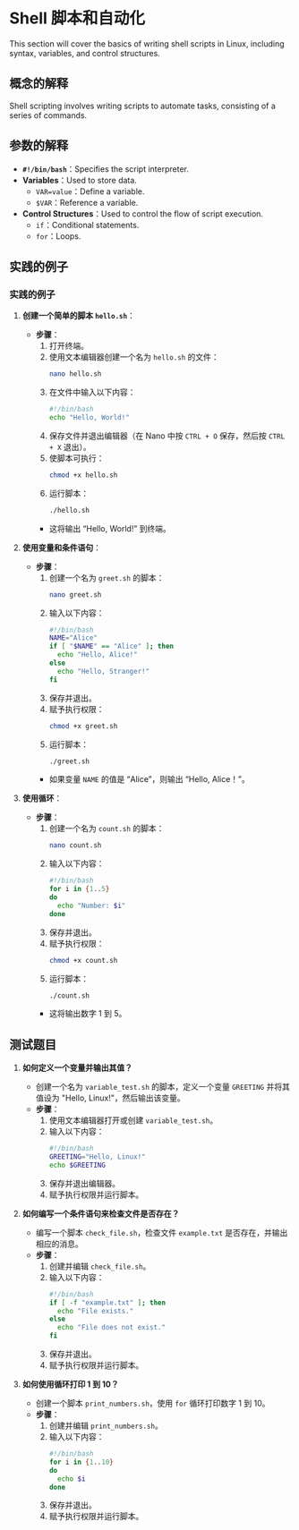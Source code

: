 # Shell 脚本和自动化

This section will cover the basics of writing shell scripts in Linux, including syntax, variables, and control structures.

## 概念的解释
Shell scripting involves writing scripts to automate tasks, consisting of a series of commands.

## 参数的解释
- **`#!/bin/bash`**：Specifies the script interpreter.
- **Variables**：Used to store data.
  - `VAR=value`：Define a variable.
  - `$VAR`：Reference a variable.
- **Control Structures**：Used to control the flow of script execution.
  - `if`：Conditional statements.
  - `for`：Loops.

## 实践的例子
### 实践的例子

1. **创建一个简单的脚本 `hello.sh`**：
   - **步骤**：
     1. 打开终端。
     2. 使用文本编辑器创建一个名为 `hello.sh` 的文件：
        ```bash
        nano hello.sh
        ```
     3. 在文件中输入以下内容：
        ```bash
        #!/bin/bash
        echo "Hello, World!"
        ```
     4. 保存文件并退出编辑器（在 Nano 中按 `CTRL + O` 保存，然后按 `CTRL + X` 退出）。
     5. 使脚本可执行：
        ```bash
        chmod +x hello.sh
        ```
     6. 运行脚本：
        ```bash
        ./hello.sh
        ```
     - 这将输出 “Hello, World!” 到终端。

2. **使用变量和条件语句**：
   - **步骤**：
     1. 创建一个名为 `greet.sh` 的脚本：
        ```bash
        nano greet.sh
        ```
     2. 输入以下内容：
        ```bash
        #!/bin/bash
        NAME="Alice"
        if [ "$NAME" == "Alice" ]; then
          echo "Hello, Alice!"
        else
          echo "Hello, Stranger!"
        fi
        ```
     3. 保存并退出。
     4. 赋予执行权限：
        ```bash
        chmod +x greet.sh
        ```
     5. 运行脚本：
        ```bash
        ./greet.sh
        ```
     - 如果变量 `NAME` 的值是 “Alice”，则输出 “Hello, Alice！”。

3. **使用循环**：
   - **步骤**：
     1. 创建一个名为 `count.sh` 的脚本：
        ```bash
        nano count.sh
        ```
     2. 输入以下内容：
        ```bash
        #!/bin/bash
        for i in {1..5}
        do
          echo "Number: $i"
        done
        ```
     3. 保存并退出。
     4. 赋予执行权限：
        ```bash
        chmod +x count.sh
        ```
     5. 运行脚本：
        ```bash
        ./count.sh
        ```
     - 这将输出数字 1 到 5。

## 测试题目

1. **如何定义一个变量并输出其值？**
   - 创建一个名为 `variable_test.sh` 的脚本，定义一个变量 `GREETING` 并将其值设为 "Hello, Linux!"，然后输出该变量。
   - **步骤**：
     1. 使用文本编辑器打开或创建 `variable_test.sh`。
     2. 输入以下内容：
        ```bash
        #!/bin/bash
        GREETING="Hello, Linux!"
        echo $GREETING
        ```
     3. 保存并退出编辑器。
     4. 赋予执行权限并运行脚本。

2. **如何编写一个条件语句来检查文件是否存在？**
   - 编写一个脚本 `check_file.sh`，检查文件 `example.txt` 是否存在，并输出相应的消息。
   - **步骤**：
     1. 创建并编辑 `check_file.sh`。
     2. 输入以下内容：
        ```bash
        #!/bin/bash
        if [ -f "example.txt" ]; then
          echo "File exists."
        else
          echo "File does not exist."
        fi
        ```
     3. 保存并退出。
     4. 赋予执行权限并运行脚本。

3. **如何使用循环打印 1 到 10？**
   - 创建一个脚本 `print_numbers.sh`，使用 `for` 循环打印数字 1 到 10。
   - **步骤**：
     1. 创建并编辑 `print_numbers.sh`。
     2. 输入以下内容：
        ```bash
        #!/bin/bash
        for i in {1..10}
        do
          echo $i
        done
        ```
     3. 保存并退出。
     4. 赋予执行权限并运行脚本。
